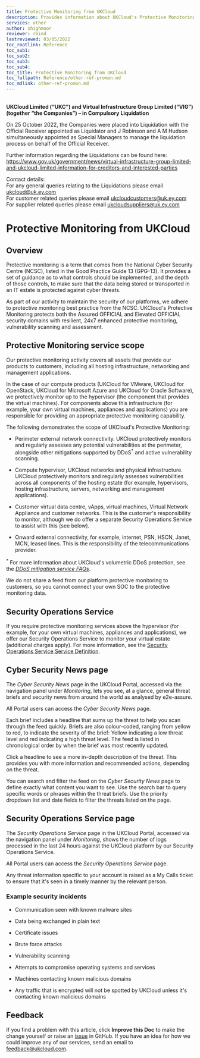 ```yaml
---
title: Protective Monitoring from UKCloud
description: Provides information about UKCloud's Protective Monitoring service
services: other
author: shighmoor
reviewer: rbind
lastreviewed: 03/05/2022
toc_rootlink: Reference
toc_sub1: 
toc_sub2:
toc_sub3:
toc_sub4:
toc_title: Protective Monitoring from UKCloud
toc_fullpath: Reference/other-ref-promon.md
toc_mdlink: other-ref-promon.md
---
```


<br>**UKCloud Limited (“UKC”) and Virtual Infrastructure Group Limited (“VIG”) (together “the Companies”) – in Compulsory Liquidation**

On 25 October 2022, the Companies were placed into Liquidation with the Official Receiver appointed as Liquidator and J Robinson and A M Hudson simultaneously appointed as Special Managers to manage the liquidation process on behalf of the Official Receiver.

Further information regarding the Liquidations can be found here: <https://www.gov.uk/government/news/virtual-infrastructure-group-limited-and-ukcloud-limited-information-for-creditors-and-interested-parties>

Contact details:<br>
For any general queries relating to the Liquidations please email <ukcloud@uk.ey.com><br>
For customer related queries please email <ukcloudcustomers@uk.ey.com><br>
For supplier related queries please email <ukcloudsuppliers@uk.ey.com>

# Protective Monitoring from UKCloud

## Overview

Protective monitoring is a term that comes from the National Cyber Security Centre (NCSC), listed in the Good Practice Guide 13 (GPG-13). It provides a set of guidance as to what controls should be implemented, and the depth of those controls, to make sure that the data being stored or transported in an IT estate is protected against cyber threats.

As part of our activity to maintain the security of our platforms, we adhere to protective monitoring best practice from the NCSC. UKCloud's Protective Monitoring protects both the Assured OFFICIAL and Elevated OFFICIAL security domains with resilient, 24x7 enhanced protective monitoring, vulnerability scanning and assessment.

## Protective Monitoring service scope

Our protective monitoring activity covers all assets that provide our products to customers, including all hosting infrastructure, networking and management applications.

In the case of our compute products (UKCloud for VMware, UKCloud for OpenStack, UKCloud for Microsoft Azure and UKCloud for Oracle Software), we protectively monitor up to the hypervisor (the component that provides the virtual machines). For components above this infrastructure (for example, your own virtual machines, appliances and applications) you are responsible for providing an appropriate protective monitoring capability.

The following demonstrates the scope of UKCloud's Protective Monitoring:

- Perimeter external network connectivity. UKCloud protectively monitors and regularly assesses any potential vulnerabilities at the perimeter, alongside other mitigations supported by DDoS<sup>*</sup> and active vulnerability scanning.

- Compute hypervisor, UKCloud networks and physical infrastructure. UKCloud protectively monitors and regularly assesses vulnerabilities across all components of the hosting estate (for example, hypervisors, hosting infrastructure, servers, networking and management applications).

- Customer virtual data centre, vApps, virtual machines, Virtual Network Appliance and customer networks. This is the customer's responsibility to monitor, although we do offer a separate Security Operations Service to assist with this (see below).

- Onward external connectivity, for example, internet, PSN, HSCN, Janet, MCN, leased lines. This is the responsibility of the telecommunications provider.

<sup>*</sup> For more information about UKCloud's volumetric DDoS protection, see the [*DDoS mitigation service FAQs*](../connectivity/conn-faq-ddos.md).

We do not share a feed from our platform protective monitoring to customers, so you cannot connect your own SOC to the protective monitoring data.

## Security Operations Service

If you require protective monitoring services above the hypervisor (for example, for your own virtual machines, appliances and applications), we offer our Security Operations Service to monitor your virtual estate (additional charges apply). For more information, see the [Security Operations Service Service Definition](https://ukcloud.com/app/uploads/2022/08/ukc-svc-239-security-operations-service-service-definition-13.0.pdf).

## Cyber Security News page

The *Cyber Security News* page in the UKCloud Portal, accessed via the navigation panel under *Monitoring*, lets you see, at a glance, general threat briefs and security news from around the world as analysed by e2e-assure.

All Portal users can access the *Cyber Security News* page.

Each brief includes a headline that sums up the threat to help you scan through the feed quickly. Briefs are also colour-coded, ranging from yellow to red, to indicate the severity of the brief: Yellow indicating a low threat level and red indicating a high threat level. The feed is listed in chronological order by when the brief was most recently updated.

Click a headline to see a more in-depth description of the threat. This provides you with more information and recommended actions, depending on the threat.

You can search and filter the feed on the *Cyber Security News* page to define exactly what content you want to see. Use the search bar to query specific words or phrases within the threat briefs. Use the priority dropdown list and date fields to filter the threats listed on the page.

## Security Operations Service page

The *Security Operations Service* page in the UKCloud Portal, accessed via the navigation panel under *Monitoring*, shows the number of logs processed in the last 24 hours against the UKCloud platform by our Security Operations Service.

All Portal users can access the *Security Operations Service* page.

Any threat information specific to your account is raised as a My Calls ticket to ensure that it's seen in a timely manner by the relevant person.

### Example security incidents

- Communication seen with known malware sites

- Data being exchanged in plain text

- Certificate issues

- Brute force attacks

- Vulnerability scanning

- Attempts to compromise operating systems and services

- Machines contacting known malicious domains

- Any traffic that is encrypted will not be spotted by UKCloud unless it's contacting known malicious domains

## Feedback

If you find a problem with this article, click **Improve this Doc** to make the change yourself or raise an [issue](https://github.com/UKCloud/documentation/issues) in GitHub. If you have an idea for how we could improve any of our services, send an email to <feedback@ukcloud.com>.
